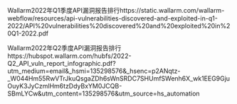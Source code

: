 Wallarm2022年Q1季度API漏洞报告排行https://static.wallarm.com/wallarm-webflow/resources/api-vulnerabilities-discovered-and-exploited-in-q1-2022/API%20vulnerabilities%20discovered%20and%20exploited%20in%20Q1-2022.pdf

Wallarm2022年Q2季度API漏洞报告排行https://hubspot.wallarm.com/hubfs/2022-Q2_API_vuln_report_infographic.pdf?utm_medium=email&_hsmi=135298576&_hsenc=p2ANqtz-_W044Hm55RwVTrJkuQsgaZDh6sWnSRDC7SHUmfSWenh6X_wk1EEG9GjuOuyK3JyCzmlHm6tzDdyBxYM0JCQB-SBmLYCw&utm_content=135298576&utm_source=hs_automation
